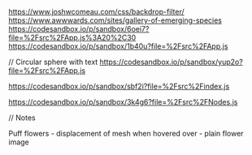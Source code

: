 https://www.joshwcomeau.com/css/backdrop-filter/
https://www.awwwards.com/sites/gallery-of-emerging-species
https://codesandbox.io/p/sandbox/6oei7?file=%2Fsrc%2FApp.js%3A20%2C30
https://codesandbox.io/p/sandbox/1b40u?file=%2Fsrc%2FApp.js

// Circular sphere with text
https://codesandbox.io/p/sandbox/yup2o?file=%2Fsrc%2FApp.js

https://codesandbox.io/p/sandbox/sbf2i?file=%2Fsrc%2Findex.js

https://codesandbox.io/p/sandbox/3k4g6?file=%2Fsrc%2FNodes.js

// Notes

Puff flowers - displacement of mesh when hovered over - plain flower image
